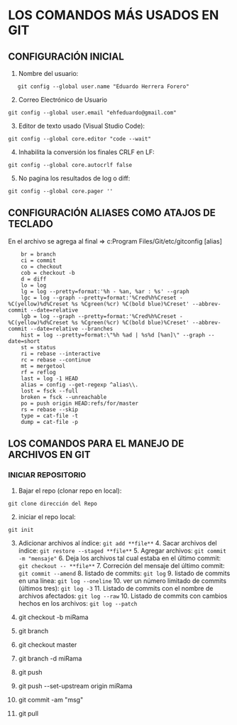 # LOS COMANDOS MÁS USADOS EN GIT

## CONFIGURACIÓN INICIAL

1. Nombre del usuario:

```ssh
   git config --global user.name "Eduardo Herrera Forero"
```

2. Correo Electrónico de Usuario

```ssh
git config --global user.email "ehfeduardo@gmail.com"
```

3. Editor de texto usado (Visual Studio Code):

```ssh
git config --global core.editor "code --wait"
```

4. Inhabilita la conversión los finales CRLF en LF:

```ssh
git config --global core.autocrlf false
```

5. No pagina los resultados de log o diff:

```ssh
git config --global core.pager ''
```

## CONFIGURACIÓN ALIASES COMO ATAJOS DE TECLADO

En el archivo se agrega al final => c:Program Files/Git/etc/gitconfig
[alias]

```ssh
    br = branch
    ci = commit
    co = checkout
    cob = checkout -b
    d = diff
    lo = log
    lg = log --pretty=format:'%h - %an, %ar : %s' --graph
    lgc = log --graph --pretty=format:'%Cred%h%Creset -%C(yellow)%d%Creset %s %Cgreen(%cr) %C(bold blue)%Creset' --abbrev-commit --date=relative
    lgb = log --graph --pretty=format:'%Cred%h%Creset -%C(yellow)%d%Creset %s %Cgreen(%cr) %C(bold blue)%Creset' --abbrev-commit --date=relative --branches
    hist = log --pretty=format:\"%h %ad | %s%d [%an]\" --graph --date=short
    st = status
    ri = rebase --interactive
    rc = rebase --continue
    mt = mergetool
    rf = reflog
    last = log -1 HEAD
    alias = config --get-regexp ^alias\\.
    lost = fsck --full
    broken = fsck --unreachable
    po = push origin HEAD:refs/for/master
    rs = rebase --skip
    type = cat-file -t
    dump = cat-file -p

```

## LOS COMANDOS PARA EL MANEJO DE ARCHIVOS EN GIT

### INICIAR REPOSITORIO

1. Bajar el repo (clonar repo en local):

```ssh
git clone dirección del Repo
```

2. iniciar el repo local:

```ssh
git init
```

3. Adicionar archivos al índice: `git add **file**` 4. Sacar archivos del índice: `git restore --staged **file**` 5. Agregar archivos: `git commit -m "mensaje"` 6. Deja los archivos tal cual estaba en el último commit: `git checkout -- **file**` 7. Correción del mensaje del último commit: `git commit --amend` 8. listado de commits: `git log` 9. listado de commits en una línea: `git log --oneline` 10. ver un número limitado de commits (últimos tres): `git log -3` 11. Listado de commits con el nombre de archivos afectados: `git log --raw` 10. Listado de commits con cambios hechos en los archivos: `git log --patch`

4. git checkout -b miRama
5. git branch
6. git checkout master
7. git branch -d miRama
8. git push
9. git push --set-upstream origin miRama
10. git commit -am "msg"
11. git pull

```ssh

```
